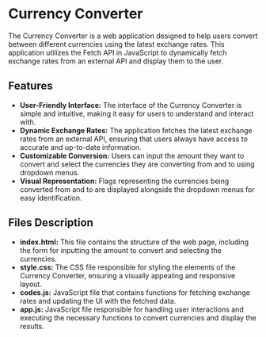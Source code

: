 # Currency Converter

The Currency Converter is a web application designed to help users convert between different currencies using the latest exchange rates. This application utilizes the Fetch API in JavaScript to dynamically fetch exchange rates from an external API and display them to the user.



## Features

- **User-Friendly Interface:** The interface of the Currency Converter is simple and intuitive, making it easy for users to understand and interact with.
- **Dynamic Exchange Rates:** The application fetches the latest exchange rates from an external API, ensuring that users always have access to accurate and up-to-date information.
- **Customizable Conversion:** Users can input the amount they want to convert and select the currencies they are converting from and to using dropdown menus.
- **Visual Representation:** Flags representing the currencies being converted from and to are displayed alongside the dropdown menus for easy identification.

## Files Description

- **index.html:** This file contains the structure of the web page, including the form for inputting the amount to convert and selecting the currencies.
- **style.css:** The CSS file responsible for styling the elements of the Currency Converter, ensuring a visually appealing and responsive layout.
- **codes.js:** JavaScript file that contains functions for fetching exchange rates and updating the UI with the fetched data.
- **app.js:** JavaScript file responsible for handling user interactions and executing the necessary functions to convert currencies and display the results.





